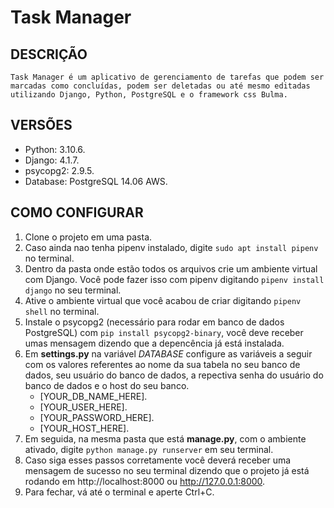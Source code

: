 # Task Manager

## DESCRIÇÃO

    Task Manager é um aplicativo de gerenciamento de tarefas que podem ser marcadas como concluídas, podem ser deletadas ou até mesmo editadas utilizando Django, Python, PostgreSQL e o framework css Bulma.

## VERSÕES

- Python: 3.10.6.
- Django: 4.1.7.
- psycopg2: 2.9.5.
- Database: PostgreSQL 14.06 AWS.

## COMO CONFIGURAR

1. Clone o projeto em uma pasta.
2. Caso ainda nao tenha pipenv instalado, digite `sudo apt install pipenv` no terminal.
3. Dentro da pasta onde estão todos os arquivos crie um ambiente virtual com Django. Você pode fazer isso com pipenv digitando `pipenv install django` no seu terminal.
4. Ative o ambiente virtual que você acabou de criar digitando `pipenv shell` no terminal.
5. Instale o psycopg2 (necessário para rodar em banco de dados PostgreSQL) com `pip install psycopg2-binary`, você deve receber umas mensagem dizendo que a depencência já está instalada.
6. Em **settings.py** na variável _DATABASE_ configure as variáveis a seguir com os valores referentes ao nome da sua tabela no seu banco de dados, seu usuário do banco de dados, a repectiva senha do usuário do banco de dados e o host do seu banco.
   - [YOUR_DB_NAME_HERE].
   - [YOUR_USER_HERE].
   - [YOUR_PASSWORD_HERE].
   - [YOUR_HOST_HERE].
7. Em seguida, na mesma pasta que está **manage.py**, com o ambiente ativado, digite `python manage.py runserver` em seu terminal.
8. Caso siga esses passos corretamente você deverá receber uma mensagem de sucesso no seu terminal dizendo que o projeto já está rodando em http://localhost:8000 ou http://127.0.0.1:8000.
9. Para fechar, vá até o terminal e aperte Ctrl+C.
